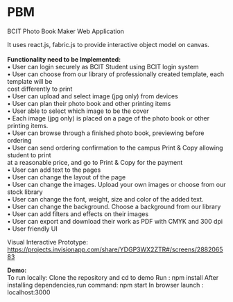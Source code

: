 # PBM
BCIT Photo Book Maker Web Application

It uses react.js, fabric.js to provide interactive object model on canvas.
<br/><br/>
<b>Functionality need to be Implemented:</b> <br/>
• User can login securely as BCIT Student using BCIT login system<br/>
• User can choose from our library of professionally created template, each template will be<br/>
cost differently to print<br/>
• User can upload and select image (jpg only) from devices<br/>
• User can plan their photo book and other printing items<br/>
• User able to select which image to be the cover<br/>
• Each image (jpg only) is placed on a page of the photo book or other printing items.<br/>
• User can browse through a finished photo book, previewing before ordering<br/>
• User can send ordering confirmation to the campus Print & Copy allowing student to print<br/>
at a reasonable price, and go to Print & Copy for the payment<br/>
• User can add text to the pages<br/>
• User can change the layout of the page<br/>
• User can change the images. Upload your own images or choose from our stock library<br/>
• User can change the font, weight, size and color of the added text.<br/>
• User can change the background. Choose a background from our library<br/>
• User can add filters and effects on their images<br/>
• User can export and download their work as PDF with CMYK and 300 dpi<br/>
• User friendly UI <br />

Visual Interactive Prototype:<br />
https://projects.invisionapp.com/share/YDGP3WX2ZTR#/screens/288206583</br >

<b>Demo:</b> <br/>
To run locally: Clone the repository and cd to demo 
Run : npm install 
After installing dependencies,run command: npm start
In browser launch : localhost:3000





